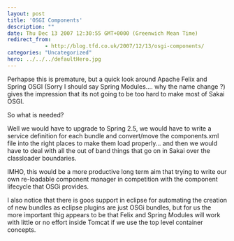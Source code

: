 ```yaml
---
layout: post
title: 'OSGI Components'
description: ""
date: Thu Dec 13 2007 12:30:55 GMT+0000 (Greenwich Mean Time)
redirect_from: 
            - http://blog.tfd.co.uk/2007/12/13/osgi-components/
categories: "Uncategorized"
hero: ../../../defaultHero.jpg
---
```

Perhapse this is premature, but a quick look around Apache Felix and Spring OSGI (Sorry I should say Spring Modules.... why the name change ?) gives the impression that its not going to be too hard to make most of Sakai OSGI.

So what is needed?

Well we would have to upgrade to Spring 2.5, we would have to write a service definition for each bundle and convert/move the components.xml file into the right places to make them load properly... and then we would have to deal with all the out of band things that go on in Sakai over the classloader boundaries.

IMHO, this would be a more productive long term aim that trying to write our own re-loadable component manager in competition with the component lifecycle that OSGi provides.

I also notice that there is goos support in eclipse for automating the creation of new bundles as eclipse plugins are just OSGi bundles, but for us the more important thig appears to be that Felix and Spring Modules will work with little or no effort inside Tomcat if we use the top level container concepts.
